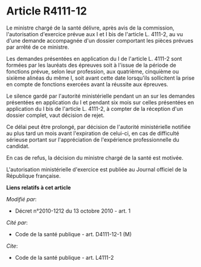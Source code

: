 # Article R4111-12

Le ministre chargé de la santé délivre, après avis de la commission, l'autorisation d'exercice prévue aux I et I bis de
l'article L. 4111-2, au vu d'une demande accompagnée d'un dossier comportant les pièces prévues par arrêté de ce ministre. 

Les demandes présentées en application du I de l'article L. 4111-2 sont formées par les lauréats des épreuves soit à l'issue
de la période de fonctions prévue, selon leur profession, aux quatrième, cinquième ou sixième alinéas du même I, soit avant
cette date lorsqu'ils sollicitent la prise en compte de fonctions exercées avant la réussite aux épreuves.  

Le silence gardé par l'autorité ministérielle pendant un an sur les demandes présentées en application du I et pendant six
mois sur celles présentées en application du I bis de l'article L. 4111-2, à compter de la réception d'un dossier complet,
vaut décision de rejet. 

Ce délai peut être prolongé, par décision de l'autorité ministérielle notifiée au plus tard un mois avant l'expiration de
celui-ci, en cas de difficulté sérieuse portant sur l'appréciation de l'expérience professionnelle du candidat. 

En cas de refus, la décision du ministre chargé de la santé est motivée.

L'autorisation ministérielle d'exercice est publiée au Journal officiel de la République française.

**Liens relatifs à cet article**

_Modifié par_:

  - Décret n°2010-1212 du 13 octobre 2010 - art. 1

_Cité par_:

  - Code de la santé publique - art. D4111-12-1 (M)

_Cite_:

  - Code de la santé publique - art. L4111-2
